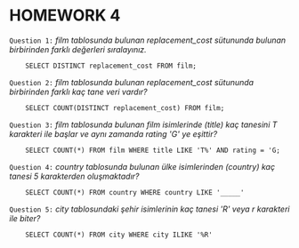 # HOMEWORK 4

`Question 1:` _film tablosunda bulunan replacement_cost sütununda bulunan birbirinden farklı değerleri sıralayınız._
```
    SELECT DISTINCT replacement_cost FROM film;
```
`Question 2:` _film tablosunda bulunan replacement_cost sütununda birbirinden farklı kaç tane veri vardır?_
```
    SELECT COUNT(DISTINCT replacement_cost) FROM film;
```
`Question 3:` _film tablosunda bulunan film isimlerinde (title) kaç tanesini T karakteri ile başlar ve aynı zamanda rating 'G' ye eşittir?_
```
    SELECT COUNT(*) FROM film WHERE title LIKE 'T%' AND rating = 'G;
```
`Question 4:` _country tablosunda bulunan ülke isimlerinden (country) kaç tanesi 5 karakterden oluşmaktadır?_
```
    SELECT COUNT(*) FROM country WHERE country LIKE '_____'
```
`Question 5:` _city tablosundaki şehir isimlerinin kaç tanesi 'R' veya r karakteri ile biter?_
```
    SELECT COUNT(*) FROM city WHERE city ILIKE '%R'
```